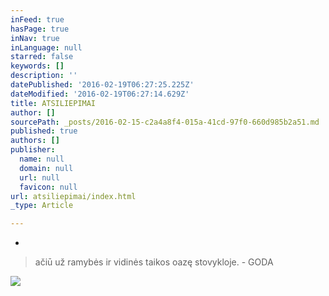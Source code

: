 ```yaml
---
inFeed: true
hasPage: true
inNav: true
inLanguage: null
starred: false
keywords: []
description: ''
datePublished: '2016-02-19T06:27:25.225Z'
dateModified: '2016-02-19T06:27:14.629Z'
title: ATSILIEPIMAI
author: []
sourcePath: _posts/2016-02-15-c2a4a8f4-015a-41cd-97f0-660d985b2a51.md
published: true
authors: []
publisher:
  name: null
  domain: null
  url: null
  favicon: null
url: atsiliepimai/index.html
_type: Article

---
```

-

> ačiū už ramybės ir vidinės taikos oazę stovykloje. - GODA

![](https://s3-us-west-2.amazonaws.com/the-grid-img/p/68cba7c55aa42e44fc47711760a1d97b5713ad9e.jpg)